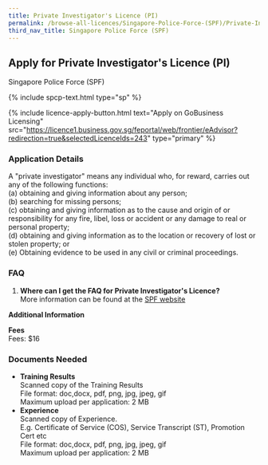```yaml
---
title: Private Investigator's Licence (PI)
permalink: /browse-all-licences/Singapore-Police-Force-(SPF)/Private-Investigator's-Licence-(PI)
third_nav_title: Singapore Police Force (SPF)
---
```


## Apply for Private Investigator's Licence (PI)

Singapore Police Force (SPF)

{% include spcp-text.html type="sp" %}

{% include licence-apply-button.html text="Apply on GoBusiness Licensing" src="https://licence1.business.gov.sg/feportal/web/frontier/eAdvisor?redirection=true&selectedLicenceIds=243" type="primary" %}

<H3>Application Details</H3>

<p>A "private investigator" means any individual who, for reward, carries out any of the following functions:<br>(a) obtaining and giving information about any person;<br>(b) searching for missing persons;<br>(c) obtaining and giving information as to the cause and origin of or responsibility for any fire, libel, loss or accident or any damage to real or personal property;<br>(d) obtaining and giving information as to the location or recovery of lost or stolen property; or<br>(e) Obtaining evidence to be used in any civil or criminal proceedings.</p>

<h3>FAQ</h3>

<ol>
  <li>
    <strong>Where can I get the FAQ for Private Investigator's Licence?
</strong><br>        
More information can be found at the 
<a href="https://www.police.gov.sg/e-Services/Police-Licences/Security-Officer-Licence" target="_blank" rel="noopener">SPF website</a>
  </li>
</ol>

<strong>Additional Information</strong>

<p><strong>Fees</strong><br>
Fees: $16</p>

<H3>Documents Needed</H3>

<ul>
<li><strong>Training Results</strong><br />Scanned copy of the Training Results
<br>
File format: doc,docx, pdf, png, jpg, jpeg, gif<br>
Maximum upload per application: 2 MB
</li>

<li><strong>Experience</strong><br />Scanned copy of Experience.<br />E.g. Certificate of Service (COS), Service Transcript (ST), Promotion Cert etc
<br>
File format: doc,docx, pdf, png, jpg, jpeg, gif<br>
Maximum upload per application: 2 MB
</li>

</ul>


